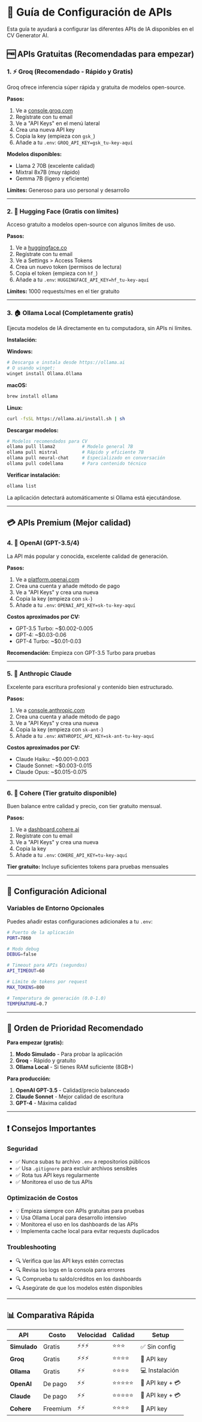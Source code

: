 # 🤖 Guía de Configuración de APIs

Esta guía te ayudará a configurar las diferentes APIs de IA disponibles en el CV Generator AI.

## 🆓 APIs Gratuitas (Recomendadas para empezar)

### 1. **⚡ Groq (Recomendado - Rápido y Gratis)**

Groq ofrece inferencia súper rápida y gratuita de modelos open-source.

**Pasos:**
1. Ve a [console.groq.com](https://console.groq.com)
2. Regístrate con tu email
3. Ve a "API Keys" en el menú lateral
4. Crea una nueva API key
5. Copia la key (empieza con `gsk_`)
6. Añade a tu `.env`: `GROQ_API_KEY=gsk_tu-key-aquí`

**Modelos disponibles:**
- Llama 2 70B (excelente calidad)
- Mixtral 8x7B (muy rápido)
- Gemma 7B (ligero y eficiente)

**Límites:** Generoso para uso personal y desarrollo

---

### 2. **🤗 Hugging Face (Gratis con límites)**

Acceso gratuito a modelos open-source con algunos límites de uso.

**Pasos:**
1. Ve a [huggingface.co](https://huggingface.co)
2. Regístrate con tu email
3. Ve a Settings > Access Tokens
4. Crea un nuevo token (permisos de lectura)
5. Copia el token (empieza con `hf_`)
6. Añade a tu `.env`: `HUGGINGFACE_API_KEY=hf_tu-key-aquí`

**Límites:** 1000 requests/mes en el tier gratuito

---

### 3. **🏠 Ollama Local (Completamente gratis)**

Ejecuta modelos de IA directamente en tu computadora, sin APIs ni límites.

**Instalación:**

**Windows:**
```bash
# Descarga e instala desde https://ollama.ai
# O usando winget:
winget install Ollama.Ollama
```

**macOS:**
```bash
brew install ollama
```

**Linux:**
```bash
curl -fsSL https://ollama.ai/install.sh | sh
```

**Descargar modelos:**
```bash
# Modelos recomendados para CV
ollama pull llama2          # Modelo general 7B
ollama pull mistral         # Rápido y eficiente 7B
ollama pull neural-chat     # Especializado en conversación
ollama pull codellama       # Para contenido técnico
```

**Verificar instalación:**
```bash
ollama list
```

La aplicación detectará automáticamente si Ollama está ejecutándose.

---

## 💳 APIs Premium (Mejor calidad)

### 4. **🤖 OpenAI (GPT-3.5/4)**

La API más popular y conocida, excelente calidad de generación.

**Pasos:**
1. Ve a [platform.openai.com](https://platform.openai.com)
2. Crea una cuenta y añade método de pago
3. Ve a "API Keys" y crea una nueva
4. Copia la key (empieza con `sk-`)
5. Añade a tu `.env`: `OPENAI_API_KEY=sk-tu-key-aquí`

**Costos aproximados por CV:**
- GPT-3.5 Turbo: ~$0.002-0.005
- GPT-4: ~$0.03-0.06
- GPT-4 Turbo: ~$0.01-0.03

**Recomendación:** Empieza con GPT-3.5 Turbo para pruebas

---

### 5. **🧠 Anthropic Claude**

Excelente para escritura profesional y contenido bien estructurado.

**Pasos:**
1. Ve a [console.anthropic.com](https://console.anthropic.com)
2. Crea una cuenta y añade método de pago
3. Ve a "API Keys" y crea una nueva
4. Copia la key (empieza con `sk-ant-`)
5. Añade a tu `.env`: `ANTHROPIC_API_KEY=sk-ant-tu-key-aquí`

**Costos aproximados por CV:**
- Claude Haiku: ~$0.001-0.003
- Claude Sonnet: ~$0.003-0.015
- Claude Opus: ~$0.015-0.075

---

### 6. **🚀 Cohere (Tier gratuito disponible)**

Buen balance entre calidad y precio, con tier gratuito mensual.

**Pasos:**
1. Ve a [dashboard.cohere.ai](https://dashboard.cohere.ai)
2. Regístrate con tu email
3. Ve a "API Keys" y crea una nueva
4. Copia la key
5. Añade a tu `.env`: `COHERE_API_KEY=tu-key-aquí`

**Tier gratuito:** Incluye suficientes tokens para pruebas mensuales

---

## 🔧 Configuración Adicional

### Variables de Entorno Opcionales

Puedes añadir estas configuraciones adicionales a tu `.env`:

```bash
# Puerto de la aplicación
PORT=7860

# Modo debug
DEBUG=false

# Timeout para APIs (segundos)
API_TIMEOUT=60

# Límite de tokens por request
MAX_TOKENS=800

# Temperatura de generación (0.0-1.0)
TEMPERATURE=0.7
```

---

## 🚦 Orden de Prioridad Recomendado

**Para empezar (gratis):**
1. **Modo Simulado** - Para probar la aplicación
2. **Groq** - Rápido y gratuito
3. **Ollama Local** - Si tienes RAM suficiente (8GB+)

**Para producción:**
1. **OpenAI GPT-3.5** - Calidad/precio balanceado
2. **Claude Sonnet** - Mejor calidad de escritura
3. **GPT-4** - Máxima calidad

---

## ❗ Consejos Importantes

### Seguridad
- ✅ Nunca subas tu archivo `.env` a repositorios públicos
- ✅ Usa `.gitignore` para excluir archivos sensibles
- ✅ Rota tus API keys regularmente
- ✅ Monitorea el uso de tus APIs

### Optimización de Costos
- 💡 Empieza siempre con APIs gratuitas para pruebas
- 💡 Usa Ollama Local para desarrollo intensivo
- 💡 Monitorea el uso en los dashboards de las APIs
- 💡 Implementa cache local para evitar requests duplicados

### Troubleshooting
- 🔍 Verifica que las API keys estén correctas
- 🔍 Revisa los logs en la consola para errores
- 🔍 Comprueba tu saldo/créditos en los dashboards
- 🔍 Asegúrate de que los modelos estén disponibles

---

## 📊 Comparativa Rápida

| API | Costo | Velocidad | Calidad | Setup |
|-----|-------|-----------|---------|-------|
| **Simulado** | Gratis | ⚡⚡⚡ | ⭐⭐⭐ | ✅ Sin config |
| **Groq** | Gratis | ⚡⚡⚡ | ⭐⭐⭐⭐ | 🔑 API key |
| **Ollama** | Gratis | ⚡⚡ | ⭐⭐⭐⭐ | 💻 Instalación |
| **OpenAI** | De pago | ⚡⚡ | ⭐⭐⭐⭐⭐ | 🔑 API key + 💳 |
| **Claude** | De pago | ⚡⚡ | ⭐⭐⭐⭐⭐ | 🔑 API key + 💳 |
| **Cohere** | Freemium | ⚡⚡ | ⭐⭐⭐⭐ | 🔑 API key |
